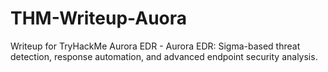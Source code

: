 # THM-Writeup-Auora
Writeup for TryHackMe Aurora EDR - Aurora EDR: Sigma-based threat detection, response automation, and advanced endpoint security analysis.
